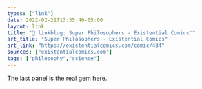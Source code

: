 ```yaml
---
types: ["link"]
date: 2022-02-21T13:35:46-05:00
layout: link
title: "🔗 linkblog: Super Philosophers - Existential Comics'"
art_title: "Super Philosophers - Existential Comics"
art_link: "https://existentialcomics.com/comic/434"
sources: ["existentialcomics.com"]
tags: ["philosophy","science"]
---
```

The last panel is the real gem here.
